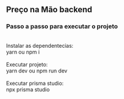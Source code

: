 <H2>
  Preço na Mão backend
</H2>


<h3>
  Passo a passo para executar o projeto
</h3>

<br />

<label>
  Instalar as dependentecias:
</label>
<div>
  <label>
    yarn
  </label>
  <label>
    ou
  </label>
  <label>
    npm i
  </label>
</div>

<br />

<label>
  Executar projeto:
</label>
<div>
  <label>
    yarn dev
  </label>
  <label>
    ou
  </label>
  <label>
    npm run dev
  </label>
</div>

<br />

<label>
  Executar prisma studio:
</label>
<div>
  <label>
    npx prisma studio
  </label>
</div>
